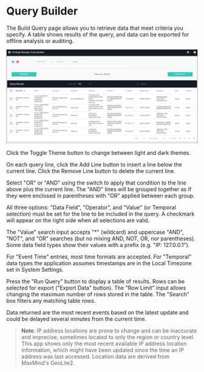 [title]: # (Query Builder)
[tags]: # (privilege manager)
[priority]: # (4620)

# Query Builder

The Build Query page allows you to retrieve data that meet criteria you specify. A table shows results of the query, and data can be exported for offline analysis or auditing.

![Query](images/query.png "Query Builder interface")

Click the Toggle Theme button to change between light and dark themes.

On each query line, click the Add Line button to insert a line below the current line. Click the Remove Line button to delete the current line.

Select "OR" or "AND" using the switch to apply that condition to the line above plus the current line. The "AND" lines will be grouped together as if they were enclosed in parentheses with "OR" applied between each group.

All three options: "Data Field", "Operator", and "Value" (or Temporal selection) must be set for the line to be included in the query. A checkmark will appear on the right side when all selections are valid.

The "Value" search input accepts "*" (wildcard) and uppercase "AND", "NOT", and "OR" searches (but no mixing AND, NOT, OR, nor parentheses). Some data field types show their values with a prefix (e.g. "IP: 127.0.0.1").

For "Event Time" entries, most time formats are accepted. For "Temporal" data types the application assumes timestamps are in the Local Timezone set in System Settings.

Press the "Run Query" button to display a table of results. Rows can be selected for export ("Export Data" button). The "Row Limit" input allows changing the maximum number of rows stored in the table. The "Search" box filters any matching table rows.

Data returned are the most recent events based on the latest update and could be delayed several minutes from the current time.

>**Note**: IP address locations are prone to change and can be inaccurate and imprecise, sometimes located to only the region or country level. This app shows only the most recent available IP address location information, which might have been updated since the time an IP address was last accessed. Location data are derived from MaxMind's GeoLite2.
